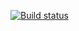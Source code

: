 [![Build status](https://ci.appveyor.com/api/projects/status/ywlw9dltmygebbmi?svg=true)](https://ci.appveyor.com/project/pippopil/aqa2-2selenide)
